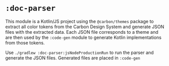 # `:doc-parser`
This module is a Kotlin/JS project using the `@carbon/themes` package to extract all color tokens 
from the Carbon Design System and generate JSON files with the extracted data. Each JSON file 
corresponds to a theme and are then used by the `:code-gen` module to generate Kotlin 
implementations from those tokens.

Use `./gradlew :doc-parser:jsNodeProductionRun` to run the parser and generate the JSON files. Generated files are 
placed in `:code-gen`
